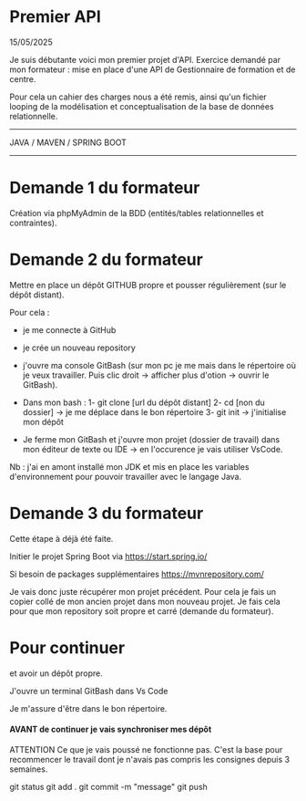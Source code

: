
# Premier API

15/05/2025

Je suis débutante voici mon premier projet d'API.
Exercice demandé par mon formateur : mise en place d'une API de Gestionnaire de formation et de centre.

Pour cela un cahier des charges nous a été remis, ainsi qu'un fichier looping de la modélisation et conceptualisation de la base de données relationnelle.

-----------------------------------------------------------------------------------------
JAVA / MAVEN / SPRING BOOT
_________________________________________________________________________
# Demande 1 du formateur
Création via phpMyAdmin de la BDD (entités/tables relationnelles et contraintes).

# Demande 2 du formateur
Mettre en place un dépôt GITHUB propre et pousser régulièrement (sur le dépôt distant).

Pour cela :
- je me connecte à GitHub
- je crée un nouveau repository
- j'ouvre ma console GitBash (sur mon pc je me mais dans le répertoire où je veux travailler. Puis clic droit -> afficher plus d'otion -> ouvrir le GitBash).

- Dans mon bash :
1- git clone [url du dépôt distant]
2- cd [non du dossier] -> je me déplace dans le bon répertoire
3- git init -> j'initialise mon dépôt

- Je ferme mon GitBash et j'ouvre mon projet (dossier de travail) dans mon éditeur de texte ou IDE -> en l'occurence je vais utiliser VsCode.

Nb : j'ai en amont installé mon JDK et mis en place les variables d'environnement pour pouvoir travailler avec le langage Java.

# Demande 3 du formateur
Cette étape à déjà été faite. 

Initier le projet Spring Boot via https://start.spring.io/

Si besoin de packages supplémentaires https://mvnrepository.com/

Je vais donc juste récupérer mon projet précédent.
Pour cela je fais un copier collé de mon ancien projet dans mon nouveau projet.
Je fais cela pour que mon repository soit propre et carré (demande du formateur).

# Pour continuer
et avoir un dépôt propre.

J'ouvre un terminal GitBash dans Vs Code

Je m'assure d'être dans le bon répertoire.


#### AVANT de continuer je vais synchroniser mes dépôt

ATTENTION Ce que je vais poussé ne fonctionne pas.
C'est la base pour recommencer le travail dont je n'avais pas compris les consignes depuis 3 semaines.

git status
git add .
git commit -m "message"
git push